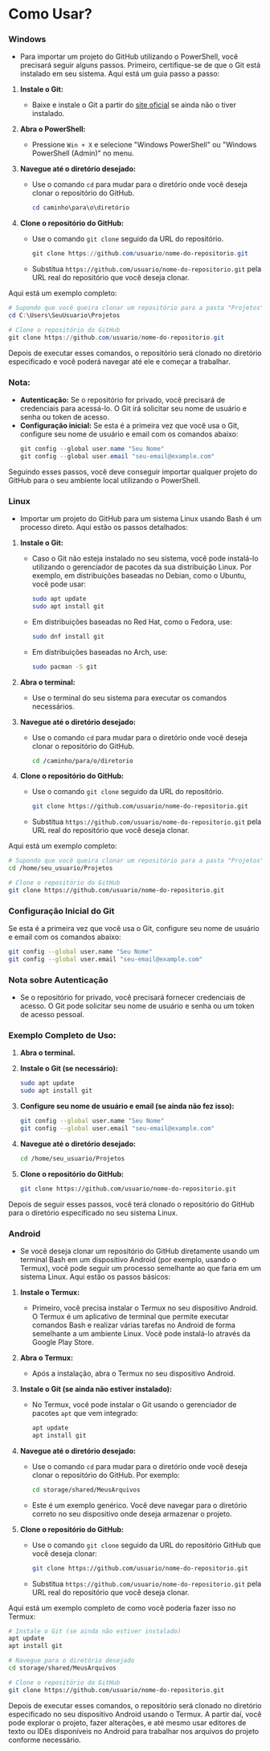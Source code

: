 
# Como Usar?
### Windows
* Para importar um projeto do GitHub utilizando o PowerShell, você precisará seguir alguns passos. Primeiro, certifique-se de que o Git está instalado em seu sistema. Aqui está um guia passo a passo:

1. **Instale o Git:**
   - Baixe e instale o Git a partir do [site oficial](https://git-scm.com/downloads) se ainda não o tiver instalado.

2. **Abra o PowerShell:**
   - Pressione `Win + X` e selecione "Windows PowerShell" ou "Windows PowerShell (Admin)" no menu.

3. **Navegue até o diretório desejado:**
   - Use o comando `cd` para mudar para o diretório onde você deseja clonar o repositório do GitHub.
     ```powershell
     cd caminho\para\o\diretório
     ```

4. **Clone o repositório do GitHub:**
   - Use o comando `git clone` seguido da URL do repositório.
     ```powershell
     git clone https://github.com/usuario/nome-do-repositorio.git
     ```
   - Substitua `https://github.com/usuario/nome-do-repositorio.git` pela URL real do repositório que você deseja clonar.

Aqui está um exemplo completo:

```powershell
# Supondo que você queira clonar um repositório para a pasta "Projetos"
cd C:\Users\SeuUsuario\Projetos

# Clone o repositório do GitHub
git clone https://github.com/usuario/nome-do-repositorio.git
```

Depois de executar esses comandos, o repositório será clonado no diretório especificado e você poderá navegar até ele e começar a trabalhar.

### Nota:
- **Autenticação:** Se o repositório for privado, você precisará de credenciais para acessá-lo. O Git irá solicitar seu nome de usuário e senha ou token de acesso.
- **Configuração inicial:** Se esta é a primeira vez que você usa o Git, configure seu nome de usuário e email com os comandos abaixo:
  ```powershell
  git config --global user.name "Seu Nome"
  git config --global user.email "seu-email@example.com"
  ```

Seguindo esses passos, você deve conseguir importar qualquer projeto do GitHub para o seu ambiente local utilizando o PowerShell.

### Linux
* Importar um projeto do GitHub para um sistema Linux usando Bash é um processo direto. Aqui estão os passos detalhados:

1. **Instale o Git:**
   - Caso o Git não esteja instalado no seu sistema, você pode instalá-lo utilizando o gerenciador de pacotes da sua distribuição Linux. Por exemplo, em distribuições baseadas no Debian, como o Ubuntu, você pode usar:
     ```bash
     sudo apt update
     sudo apt install git
     ```
   - Em distribuições baseadas no Red Hat, como o Fedora, use:
     ```bash
     sudo dnf install git
     ```
   - Em distribuições baseadas no Arch, use:
     ```bash
     sudo pacman -S git
     ```

2. **Abra o terminal:**
   - Use o terminal do seu sistema para executar os comandos necessários.

3. **Navegue até o diretório desejado:**
   - Use o comando `cd` para mudar para o diretório onde você deseja clonar o repositório do GitHub.
     ```bash
     cd /caminho/para/o/diretorio
     ```

4. **Clone o repositório do GitHub:**
   - Use o comando `git clone` seguido da URL do repositório.
     ```bash
     git clone https://github.com/usuario/nome-do-repositorio.git
     ```
   - Substitua `https://github.com/usuario/nome-do-repositorio.git` pela URL real do repositório que você deseja clonar.

Aqui está um exemplo completo:

```bash
# Supondo que você queira clonar um repositório para a pasta "Projetos"
cd /home/seu_usuario/Projetos

# Clone o repositório do GitHub
git clone https://github.com/usuario/nome-do-repositorio.git
```

### Configuração Inicial do Git
Se esta é a primeira vez que você usa o Git, configure seu nome de usuário e email com os comandos abaixo:

```bash
git config --global user.name "Seu Nome"
git config --global user.email "seu-email@example.com"
```

### Nota sobre Autenticação
- Se o repositório for privado, você precisará fornecer credenciais de acesso. O Git pode solicitar seu nome de usuário e senha ou um token de acesso pessoal.

### Exemplo Completo de Uso:

1. **Abra o terminal.**

2. **Instale o Git (se necessário):**
   ```bash
   sudo apt update
   sudo apt install git
   ```

3. **Configure seu nome de usuário e email (se ainda não fez isso):**
   ```bash
   git config --global user.name "Seu Nome"
   git config --global user.email "seu-email@example.com"
   ```

4. **Navegue até o diretório desejado:**
   ```bash
   cd /home/seu_usuario/Projetos
   ```

5. **Clone o repositório do GitHub:**
   ```bash
   git clone https://github.com/usuario/nome-do-repositorio.git
   ```

Depois de seguir esses passos, você terá clonado o repositório do GitHub para o diretório especificado no seu sistema Linux.

### Android
* Se você deseja clonar um repositório do GitHub diretamente usando um terminal Bash em um dispositivo Android (por exemplo, usando o Termux), você pode seguir um processo semelhante ao que faria em um sistema Linux. Aqui estão os passos básicos:

1. **Instale o Termux:**
   - Primeiro, você precisa instalar o Termux no seu dispositivo Android. O Termux é um aplicativo de terminal que permite executar comandos Bash e realizar várias tarefas no Android de forma semelhante a um ambiente Linux. Você pode instalá-lo através da Google Play Store.

2. **Abra o Termux:**
   - Após a instalação, abra o Termux no seu dispositivo Android.

3. **Instale o Git (se ainda não estiver instalado):**
   - No Termux, você pode instalar o Git usando o gerenciador de pacotes `apt` que vem integrado:
     ```bash
     apt update
     apt install git
     ```

4. **Navegue até o diretório desejado:**
   - Use o comando `cd` para mudar para o diretório onde você deseja clonar o repositório do GitHub. Por exemplo:
     ```bash
     cd storage/shared/MeusArquivos
     ```
   - Este é um exemplo genérico. Você deve navegar para o diretório correto no seu dispositivo onde deseja armazenar o projeto.

5. **Clone o repositório do GitHub:**
   - Use o comando `git clone` seguido da URL do repositório GitHub que você deseja clonar:
     ```bash
     git clone https://github.com/usuario/nome-do-repositorio.git
     ```
   - Substitua `https://github.com/usuario/nome-do-repositorio.git` pela URL real do repositório que você deseja clonar.

Aqui está um exemplo completo de como você poderia fazer isso no Termux:

```bash
# Instale o Git (se ainda não estiver instalado)
apt update
apt install git

# Navegue para o diretório desejado
cd storage/shared/MeusArquivos

# Clone o repositório do GitHub
git clone https://github.com/usuario/nome-do-repositorio.git
```

Depois de executar esses comandos, o repositório será clonado no diretório especificado no seu dispositivo Android usando o Termux. A partir daí, você pode explorar o projeto, fazer alterações, e até mesmo usar editores de texto ou IDEs disponíveis no Android para trabalhar nos arquivos do projeto conforme necessário.
